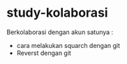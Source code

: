 # study-kolaborasi
Berkolaborasi dengan akun satunya :

- cara melakukan squarch dengan git
- Reverst dengan git
